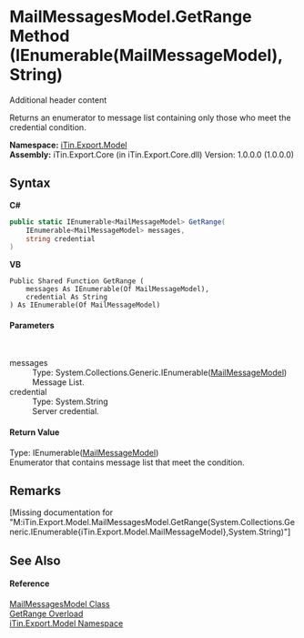 # MailMessagesModel.GetRange Method (IEnumerable(MailMessageModel), String)
Additional header content 

Returns an enumerator to message list containing only those who meet the credential condition.

**Namespace:**&nbsp;<a href="N_iTin_Export_Model">iTin.Export.Model</a><br />**Assembly:**&nbsp;iTin.Export.Core (in iTin.Export.Core.dll) Version: 1.0.0.0 (1.0.0.0)

## Syntax

**C#**<br />
``` C#
public static IEnumerable<MailMessageModel> GetRange(
	IEnumerable<MailMessageModel> messages,
	string credential
)
```

**VB**<br />
``` VB
Public Shared Function GetRange ( 
	messages As IEnumerable(Of MailMessageModel),
	credential As String
) As IEnumerable(Of MailMessageModel)
```


#### Parameters
&nbsp;<dl><dt>messages</dt><dd>Type: System.Collections.Generic.IEnumerable(<a href="T_iTin_Export_Model_MailMessageModel">MailMessageModel</a>)<br />Message List.</dd><dt>credential</dt><dd>Type: System.String<br />Server credential.</dd></dl>

#### Return Value
Type: IEnumerable(<a href="T_iTin_Export_Model_MailMessageModel">MailMessageModel</a>)<br />Enumerator that contains message list that meet the condition.

## Remarks
\[Missing <remarks> documentation for "M:iTin.Export.Model.MailMessagesModel.GetRange(System.Collections.Generic.IEnumerable{iTin.Export.Model.MailMessageModel},System.String)"\]

## See Also


#### Reference
<a href="T_iTin_Export_Model_MailMessagesModel">MailMessagesModel Class</a><br /><a href="Overload_iTin_Export_Model_MailMessagesModel_GetRange">GetRange Overload</a><br /><a href="N_iTin_Export_Model">iTin.Export.Model Namespace</a><br />